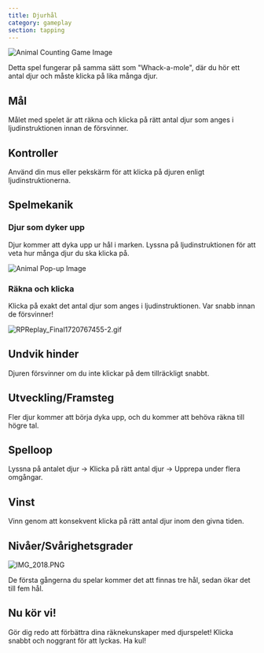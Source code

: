 ```yaml
---
title: Djurhål
category: gameplay
section: tapping
---
```

![Animal Counting Game Image](https://help.studycat.com/hc/article_attachments/34829163309209)

Detta spel fungerar på samma sätt som "Whack-a-mole", där du hör ett antal djur och måste klicka på lika många djur.

## Mål

Målet med spelet är att räkna och klicka på rätt antal djur som anges i ljudinstruktionen innan de försvinner.

## Kontroller

Använd din mus eller pekskärm för att klicka på djuren enligt ljudinstruktionerna.

## Spelmekanik

### Djur som dyker upp

Djur kommer att dyka upp ur hål i marken. Lyssna på ljudinstruktionen för att veta hur många djur du ska klicka på.

![Animal Pop-up Image](https://help.studycat.com/hc/article_attachments/34829163315225)

### Räkna och klicka

Klicka på exakt det antal djur som anges i ljudinstruktionen. Var snabb innan de försvinner!

![RPReplay_Final1720767455-2.gif](https://help.studycat.com/hc/article_attachments/34975029772825)

## Undvik hinder

Djuren försvinner om du inte klickar på dem tillräckligt snabbt.

## Utveckling/Framsteg

Fler djur kommer att börja dyka upp, och du kommer att behöva räkna till högre tal.

## Spelloop

Lyssna på antalet djur -> Klicka på rätt antal djur -> Upprepa under flera omgångar.

## Vinst

Vinn genom att konsekvent klicka på rätt antal djur inom den givna tiden.

## Nivåer/Svårighetsgrader

![IMG_2018.PNG](https://help.studycat.com/hc/article_attachments/34829163311897)

De första gångerna du spelar kommer det att finnas tre hål, sedan ökar det till fem hål.

## Nu kör vi!

Gör dig redo att förbättra dina räknekunskaper med djurspelet! Klicka snabbt och noggrant för att lyckas. Ha kul!